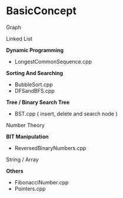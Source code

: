 # BasicConcept

Graph

Linked List

**Dynamic Programming**
* LongestCommonSequence.cpp

**Sorting And Searching**
* BubbleSort.cpp
* DFSandBFS.cpp

**Tree / Binary Search Tree**
* BST.cpp ( insert, delete and search node )

Number Theory

**BIT Manipulation**
* ReversedBinaryNumbers.cpp

String / Array

**Others**
* FibonacciNumber.cpp
* Pointers.cpp
